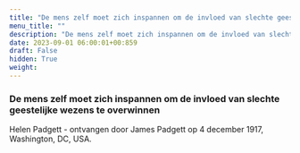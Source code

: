 ```yaml
---
title: "De mens zelf moet zich inspannen om de invloed van slechte geestelijke wezens te overwinnen"
menu_title: ""
description: "De mens zelf moet zich inspannen om de invloed van slechte geestelijke wezens te overwinnen"
date: 2023-09-01 06:00:01+00:859
draft: False
hidden: True
weight:
---
```

### De mens zelf moet zich inspannen om de invloed van slechte geestelijke wezens te overwinnen

Helen Padgett - ontvangen door James Padgett op 4 december 1917, Washington, DC, USA.

